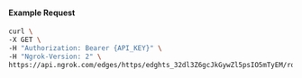 <!-- Code generated for API Clients. DO NOT EDIT. -->

#### Example Request

```bash
curl \
-X GET \
-H "Authorization: Bearer {API_KEY}" \
-H "Ngrok-Version: 2" \
https://api.ngrok.com/edges/https/edghts_32dl3Z6gcJkGywZl5psIO5mTyEM/routes/edghtsrt_32dl3am6uXuAQvFGGcTdYmA5gBa/backend
```
